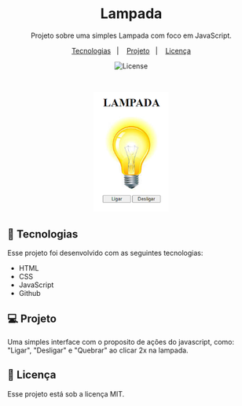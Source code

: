 <h1 align="center"> Lampada </h1>

<p align="center">
Projeto sobre uma simples Lampada com foco em JavaScript. <br/>
</p>

<p align="center">
  <a href="#-tecnologias">Tecnologias</a>&nbsp;&nbsp;&nbsp;|&nbsp;&nbsp;&nbsp;
  <a href="#-projeto">Projeto</a>&nbsp;&nbsp;&nbsp;|&nbsp;&nbsp;&nbsp;
  <a href="#memo-licença">Licença</a>
</p>

<p align="center">
  <img alt="License" src="https://img.shields.io/static/v1?label=license&message=MIT&color=49AA26&labelColor=000000">
</p>

<br>

<p align="center">
  <img alt="lampada" src=".github/preview.png" width="30%">
</p>

## 🚀 Tecnologias

Esse projeto foi desenvolvido com as seguintes tecnologias:

- HTML
- CSS
- JavaScript
- Github

## 💻 Projeto

Uma simples interface com o proposito de ações do javascript, como: "Ligar", "Desligar" e "Quebrar" ao clicar 2x na lampada.

## :memo: Licença

Esse projeto está sob a licença MIT.
